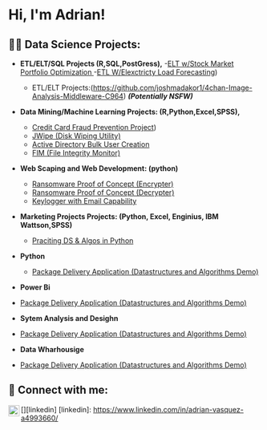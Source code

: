 
<h1>Hi, I'm Adrian! 

<h2>👨‍💻 Data Science Projects:</h2>

- <b>ETL/ELT/SQL Projects (R,SQL,PostGress),</b>
  -[ELT w/Stock Market Portfolio Optimization ](https://github.com/joshmadakor1/Jwipe.PowerShell)
  -[ETL W/Elexctricty Load Forecasting](https://github.com/avasquez9999/SQL-AND-R-ETL-Project-Electricity-load-data-wharhousing-and-forecasting))
  
  -  ETL/ELT Projects:(https://github.com/joshmadakor1/4chan-Image-Analysis-Middleware-C964) <b><i>(Potentially NSFW)</b></i>
- <b>Data Mining/Machine Learning Projects: (R,Python,Excel,SPSS),</b>
  - [Credit Card Fraud Prevention Project](https://github.com/avasquez9999/SQL-AND-R-ETL-Project-Electricity-load-data-wharhousing-and-forecasting))
  - [JWipe (Disk Wiping Utility)](https://github.com/joshmadakor1/Jwipe.PowerShell)
  - [Active Directory Bulk User Creation](https://github.com/joshmadakor1/AD_PS)
  - [FIM (File Integrity Monitor)](https://github.com/joshmadakor1/PowerShell-Integrity-FIM)
- <b>Web Scaping and Web Development: (python)</b>
  - [Ransomware Proof of Concept (Encrypter)](https://github.com/joshmadakor1/EncrypterPOC)
  - [Ransomware Proof of Concept (Decrypter)](https://github.com/joshmadakor1/DecrypterPOC)
  - [Keylogger with Email Capability](https://github.com/joshmadakor1/Key-Logger-With-Email)

- <b>Marketing Projects Projects: (Python, Excel, Enginius, IBM Wattson,SPSS)</b>
  - [Praciting DS & Algos in Python](https://github.com/joshmadakor1/Algorithms-Practice)
- <b>Python</b>
  - [Package Delivery Application (Datastructures and Algorithms Demo)](https://github.com/joshmadakor1/Package-Delivery-Pathfinding-Algorithm)
 - <b>Power Bi</b>
  - [Package Delivery Application (Datastructures and Algorithms Demo)](https://github.com/joshmadakor1/Package-Delivery-Pathfinding-Algorithm) 
 - <b>Sytem Analysis and Desighn</b>
  - [Package Delivery Application (Datastructures and Algorithms Demo)](https://github.com/joshmadakor1/Package-Delivery-Pathfinding-Algorithm)
 - <b>Data Wharhousige</b>
  - [Package Delivery Application (Datastructures and Algorithms Demo)](https://github.com/joshmadakor1/Package-Delivery-Pathfinding-Algorithm)





<h2> 🤳 Connect with me:</h2>

[<img align="left" alt="JoshMadakor | LinkedIn" width="22px" src="https://cdn.jsdelivr.net/npm/simple-icons@v3/icons/linkedin.svg" />][linkedin]
[linkedin]: https://www.linkedin.com/in/adrian-vasquez-a4993660/




